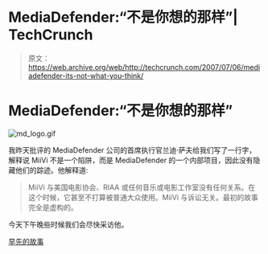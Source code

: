 # MediaDefender:“不是你想的那样”| TechCrunch

> 原文：<https://web.archive.org/web/http://techcrunch.com/2007/07/06/mediadefender-its-not-what-you-think/>

# MediaDefender:“不是你想的那样”

![md_logo.gif](img/db92caa8b30f181b4d55ff1b18197229.png)

我昨天批评的 MediaDefender 公司的首席执行官兰迪·萨夫给我们写了一行字，解释说 MiiVi 不是一个陷阱，而是 MediaDefender 的一个内部项目，因此没有隐藏他们的踪迹。他解释道:

> MiiVi 与美国电影协会、RIAA 或任何音乐或电影工作室没有任何关系。在这个时候，它甚至不打算被普通大众使用。MiiVi 与诉讼无关。最初的故事完全是虚构的。

今天下午晚些时候我们会尽快采访他。

[早先的故事](https://web.archive.org/web/20130628150540/http://crunchgear.com/2007/07/05/mpaa-caught-red-handed-in-sting-durn-them-duke-boys/)
